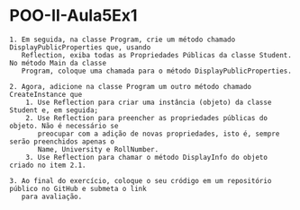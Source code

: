 # POO-II-Aula5Ex1
    1. Em seguida, na classe Program, crie um método chamado DisplayPublicProperties que, usando 
       Reflection, exiba todas as Propriedades Públicas da classe Student. No método Main da classe 
       Program, coloque uma chamada para o método DisplayPublicProperties.

    2. Agora, adicione na classe Program um outro método chamado CreateInstance que
        1. Use Reflection para criar uma instância (objeto) da classe Student e, em seguida;
        2. Use Reflection para preencher as propriedades públicas do objeto. Não é necessário se 
           preocupar com a adição de novas propriedades, isto é, sempre serão preenchidos apenas o 
           Name, University e RollNumber.
        3. Use Reflection para chamar o método DisplayInfo do objeto criado no item 2.1.

    3. Ao final do exercício, coloque o seu cródigo em um repositório público no GitHub e submeta o link 
       para avaliação.
